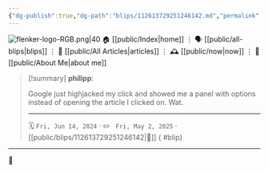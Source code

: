 ```yaml
---
{"dg-publish":true,"dg-path":"blips/112613729251246142.md","permalink":"/blips/112613729251246142/","title":"philipp on mastodon @ 2024-06-14"}
---
```



<div class="transclusion internal-embed is-loaded"><div class="markdown-embed">




![flenker-logo-RGB.png|40](/img/user/attachments/flenker-logo-RGB.png)
🏠 [[public/Index\|home]]  ⋮ 🗣️ [[public/all-blips\|blips]] ⋮  📝 [[public/All Articles\|articles]]  ⋮ 🕰️ [[public/now\|now]] ⋮ 🪪 [[public/About Me\|about me]]


</div></div>


> [!summary] **philipp**:
>
> Google just highjacked my click and showed me a panel with options instead of opening the article I clicked on. Wat.
> - - -
>
> 🗓️ <code>Fri, Jun 14, 2024</code>  · ✏️ <code> Fri, May 2, 2025</code>  · [[public/blips/112613729251246142\|🔗]]
{ #blip}


- - -

 👾
